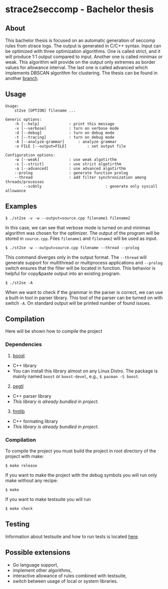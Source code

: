 # strace2seccomp - Bachelor thesis



## About
This bachelor thesis is focused on an automatic generation of seccomp rules from
strace logs. The output is generated in C/C++ syntax. Input can be optimized
with three optimization algorithms. One is called strict, and it will produce
1:1 output compared to input. Another one is called minimax or weak. This
algorithm will provide on the output only extremes as border values for
allowance interval.  The last one is called advanced which implements DBSCAN
algorithm for clustering. The thesis can be found in another
[branch](https://github.com/tammar96/IBP/tree/thesis).

## Usage

	Usage:
		st2se [OPTION] filename ...

	Generic options:
	    -h [--help]				: print this message
	    -v [--verbose]			: turn on verbose mode
	    -d [--debug]			: turn on debug mode
	    -t [--tracing]			: turn on debug mode
	    -A [--analyze-grammar]		: analyze grammar
	    -o FILE [--output=FILE]	        : set output file

	Configuration options:
	    -w [--weak]				: use weak algotirthm
	    -s [--strict]			: use strict algotirthm
	    -a [--advanced]			: use advanced algotirthm
	    --prolog				: generate function prolog
	    --thread				: add filter synchronization among threads/processes
    	    --scOnly                            : generate only syscall allowance


## Examples

	$ ./st2se -v -w --output=source.cpp filename1 filename2

In this case, we can see that verbose mode is turned on and minimax algorithm
was chosen for the optimizer. The output of the program will be stored in
`source.cpp`. Files `filename1` and `filename2` will be used as input.

	$ ./st2se -w --output=source.cpp filename --thread --prolog

This command diverges only in the output format. The `--thread` will generate
support for multithread or multiprocess applications and `--prolog` switch
ensures that the filter will be located in function. This behavior is helpful
for copy&paste output into an existing program.

	$ ./st2se -A

When we want to check if the grammar in the parser is correct, we can use a
built-in tool in parser library. This tool of the parser can be turned on with
switch `-A`. On standard output will be printed number of found issues.

## Compilation
Here will be shown how to compile the project
### Dependencies
1. [boost](https://www.boost.org/)
  * C++ library
  * You can install this library almost on any Linux Distro. The package is mainly named `boost` or `boost-devel`, e.g., `$ pacman -S boost`.

2. [pegtl](https://github.com/taocpp/PEGTL/)
  * C++ parser library
  * _This library is already bundled in project._

3. [fmtlib](https://github.com/fmtlib/fmt)
  * C++ formating library
  * _This library is already bundled in project._

### Compilation

To compile the project you must build the project in root directory of the
project with make:

`$ make release`

If you want to make the project with the debug symbols you will run only make
without any recipe:

`$ make`

If you want to make testsuite you will run

`$ make check`

## Testing
Information about testsuite and how to run tests is located
[here](./testsuite/README.md).

## Possible extensions
- Go language support,
- implement other algorithms,
- interactive allowance of rules combined with testsuite,
- switch between usage of local or system libraries.
